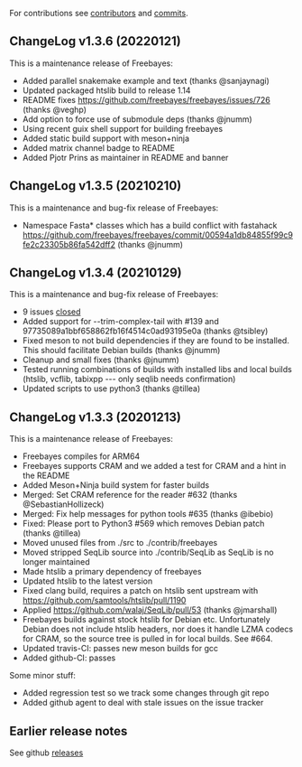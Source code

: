 For contributions
see
[contributors](https://github.com/freebayes/freebayes/graphs/contributors)
and
[commits](https://github.com/freebayes/freebayes/commits/master).


## ChangeLog v1.3.6 (20220121)

This is a maintenance release of Freebayes:

+ Added parallel snakemake example and text (thanks @sanjaynagi)
+ Updated packaged htslib build to release 1.14
+ README fixes https://github.com/freebayes/freebayes/issues/726 (thanks @veghp)
+ Add option to force use of submodule deps (thanks @jnumm)
+ Using recent guix shell support for building freebayes
+ Added static build support with meson+ninja
+ Added matrix channel badge to README
+ Added Pjotr Prins as maintainer in README and banner

## ChangeLog v1.3.5 (20210210)

This is a maintenance and bug-fix release of Freebayes:

+ Namespace Fasta* classes which has a build conflict with fastahack
  https://github.com/freebayes/freebayes/commit/00594a1db84855f99c9fe2c23305b86fa542dff2
  (thanks @jnumm)

## ChangeLog v1.3.4 (20210129)

This is a maintenance and bug-fix release of Freebayes:

+ 9 issues [closed](https://github.com/freebayes/freebayes/milestone/1?closed=1)
+ Added support for --trim-complex-tail with #139 and 97735089a1bbf658862fb16f4514c0ad93195e0a (thanks @tsibley)
+ Fixed meson to not build dependencies if they are found to be installed. This should facilitate Debian builds (thanks @jnumm)
+ Cleanup and small fixes (thanks @jnumm)
+ Tested running combinations of builds with installed libs and local builds (htslib, vcflib, tabixpp --- only seqlib needs confirmation)
+ Updated scripts to use python3 (thanks @tillea)

## ChangeLog v1.3.3 (20201213)

This is a maintenance release of Freebayes:

+ Freebayes compiles for ARM64
+ Freebayes supports CRAM and we added a test for CRAM and a hint in
  the README
+ Added Meson+Ninja build system for faster builds
+ Merged: Set CRAM reference for the reader #632 (thanks @SebastianHollizeck)
+ Merged: Fix help messages for python tools #635 (thanks @ibebio)
+ Fixed: Please port to Python3 #569 which removes Debian patch (thanks @tillea)
+ Moved unused files from ./src to ./contrib/freebayes
+ Moved stripped SeqLib source into ./contrib/SeqLib as SeqLib is no
  longer maintained
+ Made htslib a primary dependency of freebayes
+ Updated htslib to the latest version
+ Fixed clang build, requires a patch on htslib sent upstream with https://github.com/samtools/htslib/pull/1190
+ Applied https://github.com/walaj/SeqLib/pull/53 (thanks @jmarshall)
+ Freebayes builds against stock htslib for Debian etc. Unfortunately
  Debian does not include htslib headers, nor does it handle LZMA
  codecs for CRAM, so the source tree is pulled in for local
  builds. See #664.
+ Updated travis-CI: passes new meson builds for gcc
+ Added github-CI: passes

Some minor stuff:

+ Added regression test so we track some changes through git repo
+ Added github agent to deal with stale issues on the issue tracker

## Earlier release notes

See github [releases](https://github.com/freebayes/freebayes/releases)
